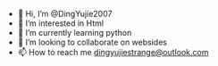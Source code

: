 - 👋 Hi, I’m @DingYujie2007
- 👀 I’m interested in Html
- 🌱 I’m currently learning python
- 💞️ I’m looking to collaborate on websides
- 📫 How to reach me dingyujiestrange@outlook.com

<!---
DingYujie2007/DingYujie2007 is a ✨ special ✨ repository because its `README.md` (this file) appears on your GitHub profile.
You can click the Preview link to take a look at your changes.
--->
